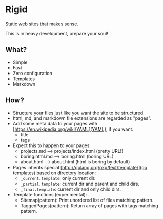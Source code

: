 # Rigid

Static web sites that makes sense.

This is in heavy development, prepare your soul!

## What?

* Simple
* Fast
* Zero configuration
* Templates
* Markdown

## How?

* Structure your files just like you want the site to be structured.
* html, md, and markdown file extensions are regarded as "pages".
* Add some meta data to your pages with [https://en.wikipedia.org/wiki/YAML](YAML), if you want.
    * title
    * tags
* Expect this to happen to your pages:
    * projects.md --> projects/index.html (pretty URL!)
    * boring.html.md --> boring.html (boring URL)
    * about.html --> about.html (html is boring by default)
* Pages inherits special [http://golang.org/pkg/text/template/](go templates) based on directory location:
    * `_current.template`: only current dir.
    * `_partial.template`: current dir and parent and child dirs.
    * `_final.template`: current dir and only child dirs.
* Template functions (experimental):
    * Sitemap(pattern): Print unordered list of files matching pattern.
    * TaggedPages(pattern): Return array of pages with tags matching pattern.
